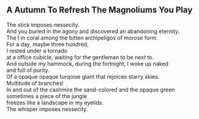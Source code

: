 A Autumn To Refresh The Magnoliums You Play
-------------------------------------------
The stick imposes nessecity.  
And you buried in the agony and discovered an abandoning eternity.  
The I in coral among the bitten archipeligos of morose form.  
For a day, maybe three hundred,  
I rested under a tornado  
at a office cubicle, waiting for the gentleman to be next to.  
And outside my hammock, during the fortnight, I woke up naked  
and full of purity.  
Of a opaque opaque turqoise giant that rejoices starry skies.  
Multitude of branches!  
In and out of the cashmire the sand-colored and the opaque green  
sometimes a piece of the jungle  
freezes like a landscape in my eyelids.  
The whisper imposes nessecity.  
